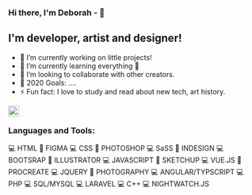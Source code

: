 ### Hi there, I'm Deborah - 👋

## I'm developer, artist and designer!

-   🔭 I’m currently working on little projects!
-   🌱 I’m currently learning everything 🤣
-   👯 I’m looking to collaborate with other creators.
-   🥅 2020 Goals: ....
-   ⚡ Fun fact: I love to study and read about new tech, art history.

[<img align="left" alt="deborah-pizzichillo-23970398| LinkedIn" width="22px" src="https://cdn.jsdelivr.net/npm/simple-icons@v3/icons/linkedin.svg" />][linkedin]

<br />

### Languages and Tools:

💻 HTML                             🎨 FIGMA
💻 CSS                              🎨 PHOTOSHOP
💻 SaSS                             🎨 INDESIGN
💻 BOOTSRAP                         🎨 ILLUSTRATOR
💻 JAVASCRIPT                       🎨 SKETCHUP
💻 VUE.JS                           🎨 PROCREATE
💻 JQUERY                           🎨 PHOTOGRAPHY
💻 ANGULAR/TYPSCRIPT
💻 PHP
💻 SQL/MYSQL
💻 LARAVEL
💻 C++ 
💻 NIGHTWATCH.JS



<br />
<br />

[linkedin]: https://www.linkedin.com/in/deborah-pizzichillo-23970398/



